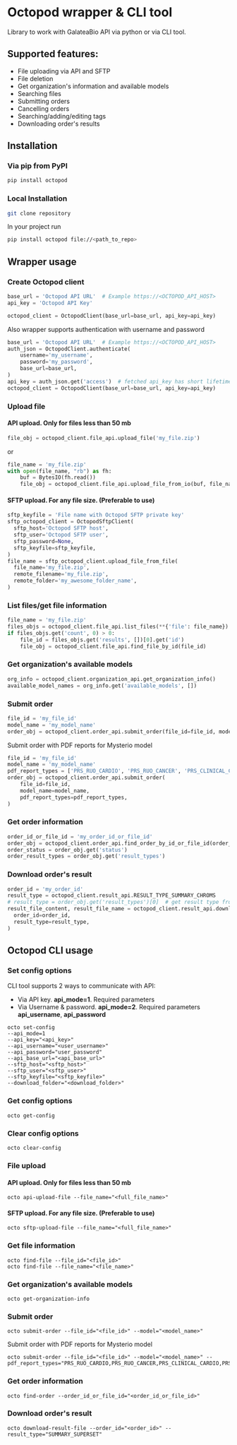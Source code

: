 # Octopod wrapper & CLI tool
Library to work with GalateaBio API via python or via CLI tool.

## Supported features:
* File uploading via API and SFTP
* File deletion
* Get organization's information and available models
* Searching files
* Submitting orders
* Cancelling orders
* Searching/adding/editing tags
* Downloading order's results


## Installation
### Via pip from PyPI
```sh
pip install octopod
```

### Local Installation
```sh
git clone repository
```
In your project run 
```sh
pip install octopod file://<path_to_repo>
```


## Wrapper usage
### Create Octopod client
```python
base_url = 'Octopod API URL'  # Example https://<OCTOPOD_API_HOST>
api_key = 'Octopod API Key'

octopod_client = OctopodClient(base_url=base_url, api_key=api_key)
```

Also wrapper supports authentication with username and password
```python
base_url = 'Octopod API URL'  # Example https://<OCTOPOD_API_HOST>
auth_json = OctopodClient.authenticate(
    username='my_username',
    password='my_password',
    base_url=base_url,
)
api_key = auth_json.get('access')  # fetched api_key has short lifetime!
octopod_client = OctopodClient(base_url=base_url, api_key=api_key)
```

### Upload file
#### API upload. Only for files less than 50 mb
```python
file_obj = octopod_client.file_api.upload_file('my_file.zip')
```
or
```python
file_name = 'my_file.zip'
with open(file_name, "rb") as fh:
    buf = BytesIO(fh.read())
    file_obj = octopod_client.file_api.upload_file_from_io(buf, file_name)
```
#### SFTP upload. For any file size. (Preferable to use)
```python
sftp_keyfile = 'File name with Octopod SFTP private key'
sftp_octopod_client = OctopodSftpClient(
  sftp_host='Octopod SFTP host',
  sftp_user='Octopod SFTP user',
  sftp_password=None,
  sftp_keyfile=sftp_keyfile,
)
file_name = sftp_octopod_client.upload_file_from_file(
  file_name='my_file.zip',
  remote_filename='my_file.zip',
  remote_folder='my_awesome_folder_name',
)
```

### List files/get file information
```python
file_name = 'my_file.zip'
files_objs = octopod_client.file_api.list_files(**{'file': file_name})
if files_objs.get('count', 0) > 0:
    file_id = files_objs.get('results', [])[0].get('id')
    file_obj = octopod_client.file_api.find_file_by_id(file_id)
```

### Get organization's available models
```python
org_info = octopod_client.organization_api.get_organization_info()
available_model_names = org_info.get('available_models', [])
```

### Submit order
```python
file_id = 'my_file_id'
model_name = 'my_model_name'
order_obj = octopod_client.order_api.submit_order(file_id=file_id, model_name=model_name)
```
Submit order with PDF reports for Mysterio model
```python
file_id = 'my_file_id'
model_name = 'my_model_name'
pdf_report_types = ['PRS_RUO_CARDIO', 'PRS_RUO_CANCER', 'PRS_CLINICAL_CARDIO', 'PRS_CLINICAL_CANCER']  # all possible PDF report types
order_obj = octopod_client.order_api.submit_order(
    file_id=file_id, 
    model_name=model_name, 
    pdf_report_types=pdf_report_types,
)
```

### Get order information
```python
order_id_or_file_id = 'my_order_id_or_file_id'
order_obj = octopod_client.order_api.find_order_by_id_or_file_id(order_id_or_file_id)
order_status = order_obj.get('status')
order_result_types = order_obj.get('result_types')
```

### Download order's result
```python
order_id = 'my_order_id'
result_type = octopod_client.result_api.RESULT_TYPE_SUMMARY_CHROMS  
# result_type = order_obj.get('result_types')[0]  # get result type from order info
result_file_content, result_file_name = octopod_client.result_api.download_result_file(
  order_id=order_id, 
  result_type=result_type,
)
```


## Octopod CLI usage
### Set config options
CLI tool supports 2 ways to communicate with API:
* Via API key. **api_mode=1**. Required parameters
* Via Username & password. **api_mode=2**. Required parameters **api_username**, **api_password**
```shell
octo set-config 
--api_mode=1
--api_key="<api_key>"
--api_username="<user_username>"
--api_password="user_password" 
--api_base_url="<api_base_url>" 
--sftp_host="<sftp_host>" 
--sftp_user="<sftp_user>" 
--sftp_keyfile="<sftp_keyfile>" 
--download_folder="<download_folder>"
```

### Get config options
```shell
octo get-config
```

### Clear config options
```shell
octo clear-config
```

### File upload
#### API upload. Only for files less than 50 mb
```shell
octo api-upload-file --file_name="<full_file_name>"
```
#### SFTP upload. For any file size. (Preferable to use)
```shell
octo sftp-upload-file --file_name="<full_file_name>"
```

### Get file information
```shell
octo find-file --file_id="<file_id>"
octo find-file --file_name="<file_name>"
```

### Get organization's available models
```shell
octo get-organization-info
```

### Submit order
```shell
octo submit-order --file_id="<file_id>" --model="<model_name>"
```
Submit order with PDF reports for Mysterio model
```shell
octo submit-order --file_id="<file_id>" --model="<model_name>" --pdf_report_types="PRS_RUO_CARDIO,PRS_RUO_CANCER,PRS_CLINICAL_CARDIO,PRS_CLINICAL_CANCER"
```

### Get order information
```shell
octo find-order --order_id_or_file_id="<order_id_or_file_id>"
```

### Download order's result
```shell
octo download-result-file --order_id="<order_id>" --result_type="SUMMARY_SUPERSET"
```

